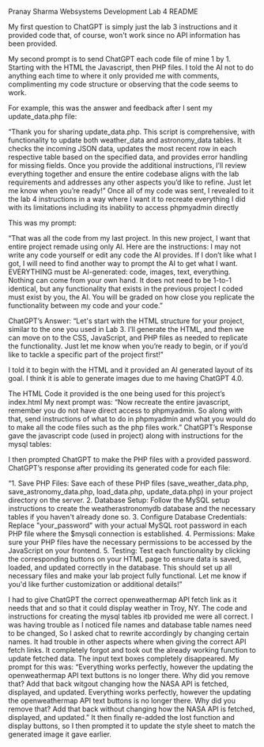 Pranay Sharma
Websystems Development
Lab 4 
README


My first question to ChatGPT is simply just the lab 3 instructions and it provided code that, of course, won't work since no API information has been provided. 

My second prompt is to send ChatGPT each code file of mine 1 by 1. Starting with the HTML the Javascript, then PHP files. I told the AI not to do anything each time to where it only provided me with comments, complimenting my code structure or observing that the code seems to work. 

For example, this was the answer and feedback after I sent my update_data.php file:


“Thank you for sharing update_data.php. This script is comprehensive, with functionality to update both weather_data and astronomy_data tables. It checks the incoming JSON data, updates the most recent row in each respective table based on the specified data, and provides error handling for missing fields.
Once you provide the additional instructions, I’ll review everything together and ensure the entire codebase aligns with the lab requirements and addresses any other aspects you’d like to refine. Just let me know when you’re ready!” 
Once all of my code was sent, I revealed to it the lab 4 instructions in a way where I want it to recreate everything I did with its limitations including its inability to access phpmyadmin directly

This was my prompt:

“That was all the code from my last project. In this new project, I want that entire project remade using only AI. Here are the instructions: I may not write any code yourself or edit any code the AI provides. If I don’t like what I got, I will need to find another way to prompt the AI to get what I want. EVERYTHING must be AI-generated: code, images, text, everything. Nothing can come from your own hand. It does not need to be 1-to-1 identical, but any functionality that exists in the previous project I coded must exist by you, the AI. You will be graded on how close you replicate the functionality between my code and your code.”

ChatGPT’s Answer: “Let's start with the HTML structure for your project, similar to the one you used in Lab 3. I’ll generate the HTML, and then we can move on to the CSS, JavaScript, and PHP files as needed to replicate the functionality. Just let me know when you’re ready to begin, or if you’d like to tackle a specific part of the project first!”

I told it to begin with the HTML and it provided an AI generated layout of its goal. I think it is able to generate images due to me having ChatGPT 4.0. 

The HTML Code it provided is the one being used for this project’s index.html
My next prompt was: 
“Now recreate the entire javascript, remember you do not have direct access to phpmyadmin. So along with that, send instructions of what to do in phpmyadmin and what you would do to make all the code files such as the php files work.”
ChatGPT’s Response gave the javascript code (used in project) along with instructions for the mysql tables:

I then prompted ChatGPT to make the PHP files with a provided password. 
ChatGPT’s response after providing its generated code for each file:

“1. Save PHP Files: Save each of these PHP files (save_weather_data.php, save_astronomy_data.php, load_data.php, update_data.php) in your project directory on the server.
2.  Database Setup: Follow the MySQL setup instructions to create the weatherastronomydb database and the necessary tables if you haven't already done so.
3. Configure Database Credentials: Replace "your_password" with your actual MySQL root password in each PHP file where the $mysqli connection is established.
4. Permissions: Make sure your PHP files have the necessary permissions to be accessed by the JavaScript on your frontend.
5. Testing: Test each functionality by clicking the corresponding buttons on your HTML page to ensure data is saved, loaded, and updated correctly in the database.
This should set up all necessary files and make your lab project fully functional. Let me know if you'd like further customization or additional details!”

I had to give ChatGPT the correct openweathermap API fetch link as it needs that and so that it could display weather in Troy, NY. The code and instructions for creating the mysql tables itb provided me were all correct. I was having trouble as I noticed file names and database table names need to be changed, So I asked chat to rewrite accordingly by changing certain names. It had trouble in other aspects where when giving the correct API fetch links. It completely forgot and took out the already working function to update fetched data.  The input text boxes completely disappeared.
My prompt for this was: “Everything works perfectly, however the updating the openweathermap API text buttons is no longer there. Why did you remove that? Add that back witgout changing how the NASA API is fetched, displayed, and updated. Everything works perfectly, however the updating the openweathermap API text buttons is no longer there. Why did you remove that? Add that back without changing how the NASA API is fetched, displayed, and updated.”
It then finally re-added the lost function and display buttons, so I then prompted it to update the style sheet to match the generated image it gave earlier. 
